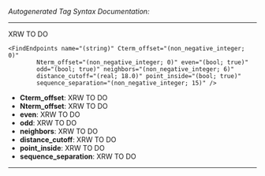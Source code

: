 _Autogenerated Tag Syntax Documentation:_

---
XRW TO DO

```
<FindEndpoints name="(string)" Cterm_offset="(non_negative_integer; 0)"
        Nterm_offset="(non_negative_integer; 0)" even="(bool; true)"
        odd="(bool; true)" neighbors="(non_negative_integer; 6)"
        distance_cutoff="(real; 18.0)" point_inside="(bool; true)"
        sequence_separation="(non_negative_integer; 15)" />
```

-   **Cterm_offset**: XRW TO DO
-   **Nterm_offset**: XRW TO DO
-   **even**: XRW TO DO
-   **odd**: XRW TO DO
-   **neighbors**: XRW TO DO
-   **distance_cutoff**: XRW TO DO
-   **point_inside**: XRW TO DO
-   **sequence_separation**: XRW TO DO

---
